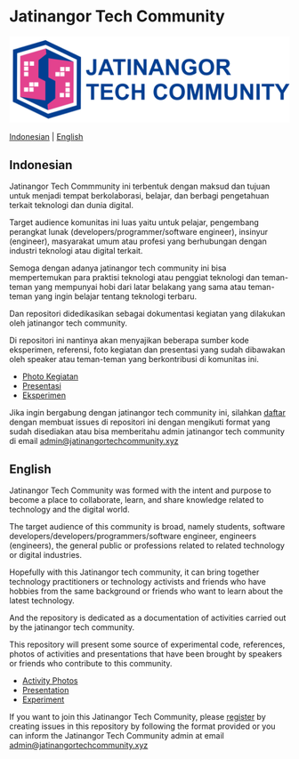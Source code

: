 # Jatinangor Tech Community
![Jatinangor Tech Community](./photo-general/jatinangor-tech-community.png)


[Indonesian](#indonesian) |  [English](#english)

## **Indonesian**
Jatinangor Tech Commmunity ini terbentuk dengan maksud dan tujuan untuk menjadi tempat berkolaborasi, belajar, dan berbagi pengetahuan terkait teknologi dan dunia digital.  

Target audience komunitas ini luas yaitu untuk pelajar, pengembang perangkat lunak (developers/programmer/software engineer), insinyur (engineer), masyarakat umum atau profesi yang berhubungan dengan industri teknologi atau digital terkait.

Semoga dengan adanya jatinangor tech community ini bisa mempertemukan para praktisi teknologi atau penggiat teknologi dan teman-teman yang mempunyai hobi dari latar belakang yang sama atau teman-teman yang ingin belajar tentang teknologi terbaru.

Dan repositori didedikasikan sebagai dokumentasi kegiatan yang dilakukan oleh jatinangor tech community. 

Di repositori ini nantinya akan menyajikan beberapa sumber kode eksperimen, referensi, foto kegiatan dan presentasi yang sudah dibawakan oleh speaker atau teman-teman yang berkontribusi di komunitas ini. 

* [Photo Kegiatan](/photo-kegiatan)
* [Presentasi](/presentasi)
* [Eksperimen](/eksperimen)

Jika ingin bergabung dengan jatinangor tech community ini, silahkan [daftar](/daftar) dengan membuat issues di repositori ini dengan mengikuti format yang sudah disediakan atau bisa memberitahu admin jatinangor tech community di email
[admin@jatinangortechcommunity.xyz](mailto:admin@jatinangortechcommunity.xyz)

## **English**

Jatinangor Tech Community was formed with the intent and purpose to become a place to collaborate, learn, and share knowledge related to technology and the digital world.

The target audience of this community is broad, namely students, software developers/developers/programmers/software engineer, engineers (engineers), the general public or professions related to related technology or digital industries.

Hopefully with this Jatinangor tech community, it can bring together technology practitioners or technology activists and friends who have hobbies from the same background or friends who want to learn about the latest technology.

And the repository is dedicated as a documentation of activities carried out by the jatinangor tech community.

This repository will present some source of experimental code, references, photos of activities and presentations that have been brought by speakers or friends who contribute to this community.

* [Activity Photos](/photo-kegiatan)
* [Presentation](/presentasi)
* [Experiment](/eksperimen)

If you want to join this Jatinangor Tech Community, please [register](/daftar) by creating issues in this repository by following the format provided or you can inform the Jatinangor Tech Community admin at email [admin@jatinangortechcommunity.xyz](mailto:admin@jatinangortechcommunity.xyz)